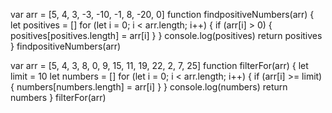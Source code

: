 var arr = [5, 4, 3, -3, -10, -1, 8, -20, 0]
function findpositiveNumbers(arr) {
    let positives = []
    for (let i = 0; i < arr.length; i++) {
        if (arr[i] > 0) {
            positives[positives.length] = arr[i]
        }
    }
    console.log(positives)
    return positives
}
findpositiveNumbers(arr)


var arr = [5, 4, 3, 8, 0, 9, 15, 11, 19, 22, 2, 7, 25]
function filterFor(arr) {
    let limit = 10
    let numbers = []
    for (let i = 0; i < arr.length; i++) {
        if (arr[i] >= limit) {
           numbers[numbers.length] = arr[i]
        }
    }
    console.log(numbers)
    return numbers
}
filterFor(arr)
